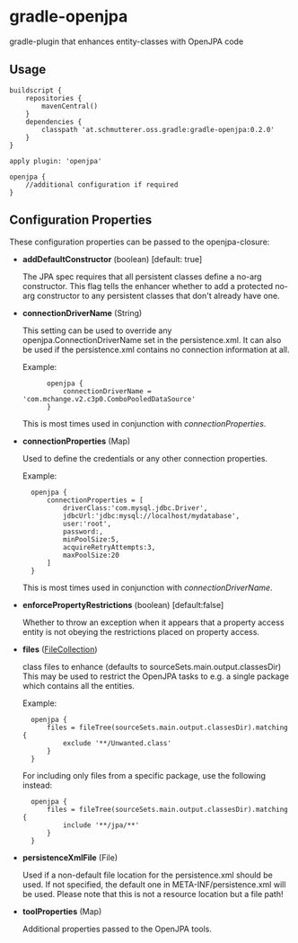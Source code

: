 gradle-openjpa
==============

gradle-plugin that enhances entity-classes with OpenJPA code

Usage
--------------
    buildscript {
        repositories {
            mavenCentral()
        }
        dependencies {
            classpath 'at.schmutterer.oss.gradle:gradle-openjpa:0.2.0'
        }
    }

    apply plugin: 'openjpa'

    openjpa {
        //additional configuration if required
    }

Configuration Properties
--------------

These configuration properties can be passed to the openjpa-closure:

* __addDefaultConstructor__ (boolean) [default: true]

    The JPA spec requires that all persistent classes define a no-arg constructor.
    This flag tells the enhancer whether to add a protected no-arg constructor to any persistent classes that don't already have one.

* __connectionDriverName__ (String)

    This setting can be used to override any openjpa.ConnectionDriverName set in the persistence.xml.
    It can also be used if the persistence.xml contains no connection information at all.

    Example:

            openjpa {
                connectionDriverName = 'com.mchange.v2.c3p0.ComboPooledDataSource'
            }

     This is most times used in conjunction with _connectionProperties_.

* __connectionProperties__ (Map)

    Used to define the credentials or any other connection properties.

    Example:

        openjpa {
            connectionProperties = [
                driverClass:'com.mysql.jdbc.Driver',
                jdbcUrl:'jdbc:mysql://localhost/mydatabase',
                user:'root',
                password:,
                minPoolSize:5,
                acquireRetryAttempts:3,
                maxPoolSize:20
            ]
        }

     This is most times used in conjunction with _connectionDriverName_.

* __enforcePropertyRestrictions__ (boolean) [default:false]

    Whether to throw an exception when it appears that a property access entity is not obeying the restrictions placed on property access.

* __files__ ([FileCollection](https://gradle.org/docs/current/javadoc/org/gradle/api/file/FileCollection.html))

    class files to enhance (defaults to sourceSets.main.output.classesDir)
    This may be used to restrict the OpenJPA tasks to e.g. a single package which contains all the entities.

    Example:

        openjpa {
            files = fileTree(sourceSets.main.output.classesDir).matching {
                exclude '**/Unwanted.class'
            }
        }

    For including only files from a specific package, use the following instead:

        openjpa {
            files = fileTree(sourceSets.main.output.classesDir).matching {
                include '**/jpa/**'
            }
        }

* __persistenceXmlFile__ (File)

    Used if a non-default file location for the persistence.xml should be used.
    If not specified, the default one in META-INF/persistence.xml will be used.
    Please note that this is not a resource location but a file path!

* __toolProperties__ (Map)

    Additional properties passed to the OpenJPA tools.
